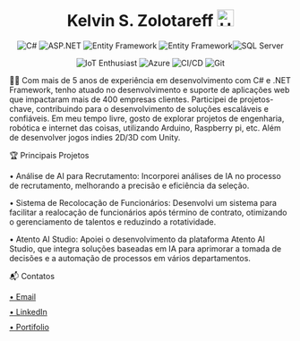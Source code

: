 <h1 align="center">Kelvin S. Zolotareff <img src="https://github.com/kaueMarques/kaueMarques/blob/master/hi.gif" width="30px" alt="Hello"/> </h1>
<p align="center"> <img src="https://img.shields.io/badge/-C%23-239120?style=flat&logo=c-sharp&logoColor=white" alt="C#"/> <img src="https://img.shields.io/badge/-ASP.NET-512BD4?style=flat&logo=.net&logoColor=white" alt="ASP.NET"/> <img src="https://img.shields.io/badge/Entity%20Framework-512BD4?style=flat&logo=MVC&logoColor=white" alt="Entity Framework"/> 
  <img src="https://img.shields.io/badge/MVC-512BD4?style=flat&logo=MVC&logoColor=white" alt="Entity Framework"/><img src="https://img.shields.io/badge/-SQL%20Server-ffc800?style=flat&logo=microsoft-sql-server&logoColor=white" alt="SQL Server"/> </p>

<p align="center">
  <img src="https://img.shields.io/badge/IoT_Enthusiast-0000FF?style=flat&logo=arduino&logoColor=white" alt="IoT Enthusiast"/>
<img src="https://img.shields.io/badge/Microsoft%20Azure-0089D6?style=flat&logo=microsoft-azure&logoColor=white" alt="Azure"/> <img src="https://img.shields.io/badge/CI%2FCD-0078D7?style=flat&logo=azure-pipelines" alt="CI/CD"/> <img src="https://img.shields.io/badge/-Git-F05032?style=flat&logo=git&logoColor=white" alt="Git"/> </p></p>

👨‍💻 Com mais de 5 anos de experiência em desenvolvimento com C# e .NET Framework, tenho atuado no desenvolvimento e suporte de aplicações web que impactaram mais de 400 empresas clientes. Participei de projetos-chave, contribuindo para o desenvolvimento de soluções escaláveis e confiáveis. Em meu tempo livre, gosto de explorar projetos de engenharia, robótica e internet das coisas, utilizando Arduino, Raspberry pi, etc. Além de desenvolver jogos indies 2D/3D com Unity.


🏆 Principais Projetos

• Análise de AI para Recrutamento: Incorporei análises de IA no processo de recrutamento, melhorando a precisão e eficiência da seleção.

• Sistema de Recolocação de Funcionários: Desenvolvi um sistema para facilitar a realocação de funcionários após término de contrato, otimizando o gerenciamento de talentos e reduzindo a rotatividade.

• Atento AI Studio: Apoiei o desenvolvimento da plataforma Atento AI Studio, que integra soluções baseadas em IA para aprimorar a tomada de decisões e a automação de processos em vários departamentos.

📬 Contatos
<p align="left">
  <a href="mailto:kelvinzolotareff@gmail.com" style="display: inline-flex; align-items: center; margin-bottom: 10px;">
    • Email
  </a><br/>

  <a href="https://www.linkedin.com/in/kelvinzolotareff/" style="display: inline-flex; align-items: center; margin-bottom: 10px;">
   • LinkedIn
  </a><br/>

  <a href="https://kelvinzolotareff.github.io" style="display: inline-flex; align-items: center;">
   • Portifolio
  </a>
</p>




